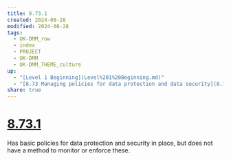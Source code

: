 ```yaml
---
title: 8.73.1
created: 2024-08-28
modified: 2024-08-28
tags:
  - UK-DMM_row
  - index
  - PROJECT
  - UK-DMM
  - UK-DMM_THEME_culture
up:
  - "[Level 1 Beginning](Level%201%20Beginning.md)"
  - "[8.73 Managing policies for data protection and data security](8.73%20Managing%20policies%20for%20data%20protection%20and%20data%20security.md)"
share: true
---
```

# [8.73.1](8.73.1.md)

Has basic policies for data protection and security in place, but does not have a method to monitor or enforce these.
